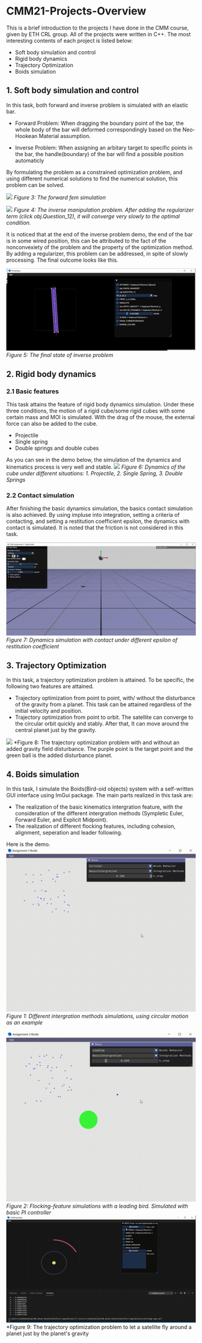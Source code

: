 # CMM21-Projects-Overview
This is a brief introduction to the projects I have done in the CMM course, given by ETH CRL group. All of the projects were written in C++.
The most interesting contents of each project is listed below:



* Soft body simulation and control
* Rigid body dynamics
* Trajectory Optimization
* Boids simulation


## 1. Soft body simulation and control
In this task, both forward and inverse problem is simulated with an elastic bar. 
* Forward Problem: When dragging the boundary point of the bar, the whole body of the bar will deformed correspondingly based on the Neo-Hookean Material assumption.

* Inverse Problem: When assigning an arbitary target to specific points in the bar, the handle(boundary) of the bar will find a possible position automaticly  

 By formulating the problem as a constrained optimization problem, and using different numerical solutions to find the numerical solution, this problem can be solved.

![](images/a4-fem.gif)
*Figure 3: The forward fem simulation*

![](images/a4-manip.gif)
*Figure 4: The inverse manipulation problem. After adding the regularizer term (click obj.Question_12), it will converge very slowly to the optimal condition.*

It is noticed that at the end of the inverse problem demo, the end of the bar is in some wired position, this can be attributed to the fact of the nonconvexiety of the problem and the property of the optimization method. By adding a regularizer, this problem can be addressed, in spite of slowly processing. The final outcome looks like this.

![](images/a4-final.png)
*Figure 5: The final state of inverse problem*

## 2. Rigid body dynamics
### 2.1 Basic features 

This task attains the feature of rigid body dynamics simulation. Under these three conditions, the motion of a rigid cube/some rigid cubes with some certain mass and MOI is simulated. With the drag of the mouse, the external force can also be added to  the cube.
* Projectile
* Single spring
* Double springs and double cubes 

As you can see in the demo below, the simulation of the dynamics and kinematics process is very well and stable.
![](images/a5-demo1.gif)
*Figure 6: Dynamics of the cube under different situations: 1. Projectile, 2. Single Spring, 3. Double Springs*

### 2.2 Contact simulation
After finishing the basic dynamics simulation, the basics contact simulation is also achieved. By using impluse into integration, setting a criteria of contacting, and setting a restitution coefficient epsilon, the dynamics with contact is simulated. It is noted that the friction is not considered in this task.

![](images/a5-demo2.gif)
*Figure 7: Dynamics simulation with contact under different epsilon of restitution coefficient*

## 3. Trajectory Optimization
In this task, a trajectory optimization problem is attained. To be specific, the following two features are attained.
* Trajectory optimization from point to point, with/ without the disturbance of the gravity from a planet. This task can be attained regardless of the initial velocity and position.
* Trajectory optimization from point to orbit. The satellite can converge to the circular orbit quickly and stably. After that, It can move around the central planet just by the gravity.


![](images/a6-direction.gif)
*Figure 8: The trajectory optimization problem with and without an added gravity field disturbance. The purple point is the target point and the green ball is the added disturbance planet.

## 4.  Boids simulation
In this task, I simulate the Boids(Bird-oid objects) system with a self-written GUI interface using ImGui package. The main parts realized in this task are: 
* The realization of the basic kinematics intergration feature, with the consideration of the different intergration methods (Sympletic Euler, Forward Euler, and Explicit Midpoint).
* The realization of different flocking features, including cohesion, alignment, seperation and leader following.

Here is the demo.
![](images/a3-intergrationmethods.gif)
*Figure 1: Different intergration methods simulations, using circular motion as an example*

![](images/a3-flocking.gif)
*Figure 2: Flocking-feature simulations with a leading bird. Simulated with basic PI controller*
![](images/a6-circular.gif)
*Figure 9: The trajectory optimization problem to let a satellite fly around a planet just by the planet's gravity 
